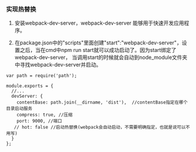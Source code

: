 ### 实现热替换
1. 安装webpack-dev-server，webpack-dev-server 能够用于快速开发应用程序。

2. 在package.json中的"scripts"里面创建"start":"webpack-dev-server"，设置之后，当在cmd中npm run start就可以成功启动了。因为start绑定了webpack-dev-server，
当调用start的时候就会自动到node_module文件夹中寻找webpack-dev-server并启动。
```
var path = require('path');

module.exports = {
  //...
  devServer: {
    contentBase: path.join(__dirname, 'dist'),  //contentBase指定在哪个目录启动服务
    compress: true, //压缩
    port: 9000, //端口
   // hot: false //启动热替换(webpack会自动启动，不需要明确指定，也就是说可以不用写)
  }
};
```
